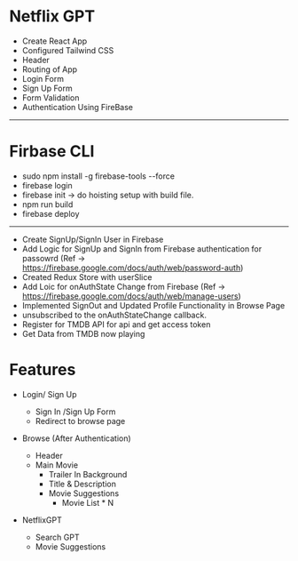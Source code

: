 # Netflix GPT

- Create React App
- Configured Tailwind CSS
- Header
- Routing of App
- Login Form
- Sign Up Form
- Form Validation
- Authentication Using FireBase

---

# Firbase CLI

- sudo npm install -g firebase-tools --force
- firebase login
- firebase init -> do hoisting setup with build file.
- npm run build
- firebase deploy

---

- Create SignUp/SignIn User in Firebase
- Add Logic for SignUp and SignIn from Firebase authentication for passowrd
  (Ref -> https://firebase.google.com/docs/auth/web/password-auth)
- Created Redux Store with userSlice
- Add Loic for onAuthState Change from Firebase
  (Ref -> https://firebase.google.com/docs/auth/web/manage-users)
- Implemented SignOut and Updated Profile Functionality in Browse Page
- unsubscribed to the onAuthStateChange callback.
- Register for TMDB API for api and get access token
- Get Data from TMDB now playing

# Features

- Login/ Sign Up

  - Sign In /Sign Up Form
  - Redirect to browse page

- Browse (After Authentication)
  - Header
  - Main Movie
    - Trailer In Background
    - Title & Description
    - Movie Suggestions
      - Movie List \* N
- NetflixGPT
  - Search GPT
  - Movie Suggestions
